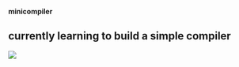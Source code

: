 **minicompiler**
## currently learning to build a simple compiler 
<img src="https://github-readme-stats.vercel.app/api?username=repegfrost&&show_icons=true&title_color=ffffff&icon_color=bb2acf&text_color=daf7dc&bg_color=151515">
